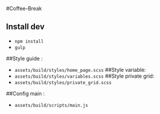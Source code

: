 #Coffee-Break


## Install dev
- `npm install`
- `gulp`


##Style guide :
- `assets/build/styles/home_page.scss`
##Style variable:
- `assets/build/styles/variables.scss`
##Style private grid:
- `assets/build/styles/private_grid.scss`

##Config main :
- `assets/build/scripts/main.js`
